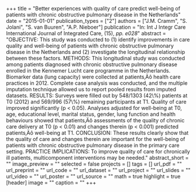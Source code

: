 +++
title = "Better experiences with quality of care predict well-being of patients with chronic obstructive pulmonary disease in the Netherlands"
date = "2015-01-01"
publication_types = ["2"]
authors = ["J.M. Cramm", "S. Jolani", "S. van Buuren", "A.P. Nieboer"]
publication = "In: Int J Integr Care International Journal of Integrated Care, (15), _pp. e028_"
abstract = "OBJECTIVE: This study was conducted to (1) identify improvements in care quality and well-being of patients with chronic obstructive pulmonary disease in the Netherlands and (2) investigate the longitudinal relationship between these factors. METHODS: This longitudinal study was conducted among patients diagnosed with chronic obstructive pulmonary disease enrolled in the Kennemer Lucht care programme in the Netherlands. Biomarker data (lung capacity) were collected at patients‚Äô health care practices in 2012. Complete case analysis was conducted, and the multiple imputation technique allowed us to report pooled results from imputed datasets. RESULTS: Surveys were filled out by 548/1303 (42\\%) patients at T0 (2012) and 569/996 (57\\%) remaining participants at T1. Quality of care improved significantly (p < 0.05). Analyses adjusted for well-being at T0, age, educational level, marital status, gender, lung function and health behaviours showed that patients‚Äô assessments of the quality of chronic care delivery at T0 (p < 0.01) and changes therein (p < 0.001) predicted patients‚Äô well-being at T1. CONCLUSION: These results clearly show that the quality of care and changes therein are important for the well-being of patients with chronic obstructive pulmonary disease in the primary care setting. PRACTICE IMPLICATIONS: To improve quality of care for chronically ill patients, multicomponent interventions may be needed."
abstract_short = ""
image_preview = ""
selected = false
projects = []
tags = []
url_pdf = ""
url_preprint = ""
url_code = ""
url_dataset = ""
url_project = ""
url_slides = ""
url_video = ""
url_poster = ""
url_source = ""
math = true
highlight = true
[header]
image = ""
caption = ""
+++
